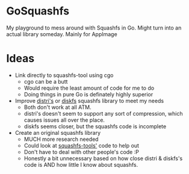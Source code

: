 # GoSquashfs
My playground to mess around with Squashfs in Go. Might turn into an actual library someday. Mainly for AppImage

# Ideas
* Link directly to squashfs-tool using cgo
  * cgo can be a butt
  * Would require the least amount of code for me to do
  * Doing things in pure Go is definately highly superior
* Improve [distri's](https://github.com/distr1/distri) or [diskfs](https://github.com/diskfs/go-diskfs) squashfs library to meet my needs
  * Both don't work at all ATM.
  * distri's doesn't seem to support any sort of compression, which causes issues all over the place.
  * diskfs seems closer, but the squashfs code is incomplete
* Create an original squashfs library
  * MUCH more research needed
  * Could look at [squashfs-tools'](https://github.com/plougher/squashfs-tools) code to help out
  * Don't have to deal with other people's code :P
  * Honestly a bit unnecessary based on how close distri & diskfs's code is AND how little I know about squashfs.
